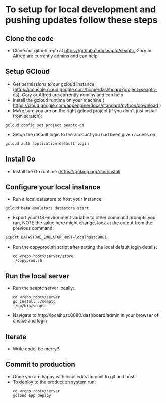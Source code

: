 # To setup for local development and pushing updates follow these steps
## Clone the code
- Clone our github repo at https://github.com/seaptc/seaptc, Gary or Alfred are currently admins and can help
## Setup GCloud
- Get permissions to our gcloud instance (https://console.cloud.google.com/home/dashboard?project=seaptc-ds), Gary or Alfred are currently admins and can help
- Install the gcloud runtime on your machine ( https://cloud.google.com/appengine/docs/standard/python/download )
- Make sure you are on the right gcloud project (if you didn't just install from scratch):  
```
gcloud config set project seaptc-ds
```
- Setup the default login to the account you had been given access on:
```
gcloud auth application-default login
```
## Install Go
- Install the Go runtime (https://golang.org/doc/install
## Configure your local instance
- Run a local datastore to host your instance:  
```
gcloud beta emulators datastore start
```
- Export your DS environment variable to other command prompts you run, NOTE the value here might change, look at the output from the previous command:  
```
export DATASTORE_EMULATOR_HOST=localhost:8081
```
- Run the copyprod.sh script after setting the local default login details:  
    ```
    cd <repo root>/server/store  
    ./copyprod.sh
    ```
## Run the local server
- Run the seaptc server locally:  
    ```
    cd <repo root>/server  
    go install ./seaptc
    ~/go/bin/seaptc
    ```
- Navigate to http://localhost:8080/dashboard/admin in your browser of choice and login
## Iterate
- Write code, be merry!!
## Commit to production
- Once you are happy with local edits commit to git and push
- To deploy to the production system run:  
    ```
    cd <repo root>/server  
    gcloud app deploy
    ```